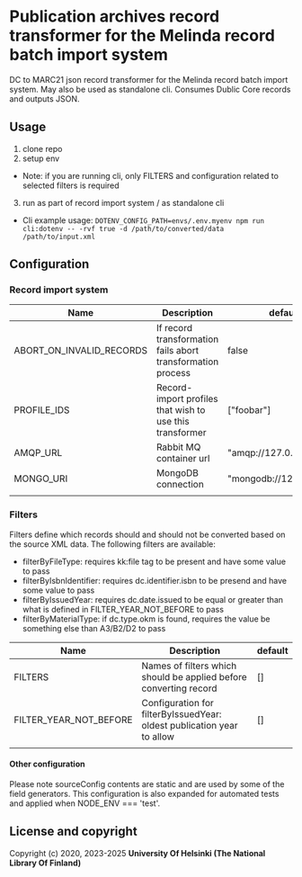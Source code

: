 # Publication archives record transformer for the Melinda record batch import system

DC to MARC21 json record transformer for the Melinda record batch import system. May also be used as standalone cli. Consumes Dublic Core records and outputs JSON.

## Usage
1. clone repo
2. setup env
  - Note: if you are running cli, only FILTERS and configuration related to selected filters is required
3. run as part of record import system / as standalone cli
  - Cli example usage: ```DOTENV_CONFIG_PATH=envs/.env.myenv npm run cli:dotenv -- -rvf true -d /path/to/converted/data /path/to/input.xml```

## Configuration

### Record import system
| Name                     | Description                                                 | default                  |
|--------------------------|-------------------------------------------------------------|--------------------------|
| ABORT_ON_INVALID_RECORDS | If record transformation fails abort transformation process | false                    |
| PROFILE_IDS              | Record-import profiles that wish to use this transformer    | ["foobar"]               |
| AMQP_URL                 | Rabbit MQ container url                                     | "amqp://127.0.0.1:5672/" |
| MONGO_URI                | MongoDB connection                                          | "mongodb://127.0.0.1/db" |
|                          |                                                             |                          |


### Filters
Filters define which records should and should not be converted based on the source XML data. The following filters are available:
- filterByFileType: requires kk:file tag to be present and have some value to pass
- filterByIsbnIdentifier: requires dc.identifier.isbn to be presend and have some value to pass
- filterByIssuedYear: requires dc.date.issued to be equal or greater than what is defined in FILTER_YEAR_NOT_BEFORE to pass
- filterByMaterialType: if dc.type.okm is found, requires the value be something else than A3/B2/D2 to pass

| Name                   | Description                                                            | default |
|------------------------|------------------------------------------------------------------------|---------|
| FILTERS                | Names of filters which should be applied before converting record      | []      |
| FILTER_YEAR_NOT_BEFORE | Configuration for filterByIssuedYear: oldest publication year to allow | []      |
|                        |                                                                        |         |


#### Other configuration
Please note sourceConfig contents are static and are used by some of the field generators. This configuration is also expanded for automated tests and applied when NODE_ENV === 'test'.


## License and copyright

Copyright (c) 2020, 2023-2025 **University Of Helsinki (The National Library Of Finland)**
